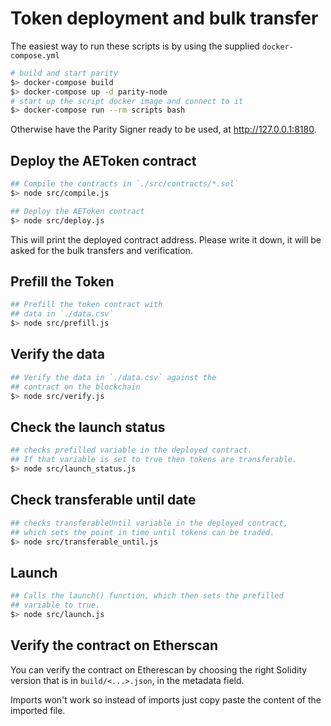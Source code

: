 # Token deployment and bulk transfer

The easiest way to run these scripts is by using the supplied `docker-compose.yml`

```bash
# build and start parity
$> docker-compose build
$> docker-compose up -d parity-node
# start up the script docker image and connect to it
$> docker-compose run --rm scripts bash
```

Otherwise have the Parity Signer ready to be used, at http://127.0.0.1:8180.

## Deploy the AEToken contract

```bash
## Compile the contracts in `./src/contracts/*.sol`
$> node src/compile.js

## Deploy the AEToken contract
$> node src/deploy.js
```

This will print the deployed contract address. Please write it down,
it will be asked for the bulk transfers and verification.

## Prefill the Token

```bash
## Prefill the token contract with
## data in `./data.csv`
$> node src/prefill.js
```

## Verify the data

```bash
## Verify the data in `./data.csv` against the
## contract on the blockchain
$> node src/verify.js
```

## Check the launch status

```bash
## checks prefilled variable in the deployed contract.
## If that variable is set to true then tokens are transferable.
$> node src/launch_status.js
```

## Check transferable until date

```bash
## checks transferableUntil variable in the deployed contract,
## which sets the point in time until tokens can be traded.
$> node src/transferable_until.js
```

## Launch

```bash
## Calls the launch() function, which then sets the prefilled
## variable to true.
$> node src/launch.js
```

## Verify the contract on Etherscan

You can verify the contract on Etherescan by choosing the right
Solidity version that is in `build/<...>.json`, in the metadata
field.

Imports won't work so instead of imports just copy paste the content
of the imported file.

